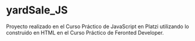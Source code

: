 # yardSale_JS
Proyecto realizado en el Curso Práctico de JavaScript en Platzi utilizando lo construido en HTML en el Curso Práctico de Feronted Developer.
